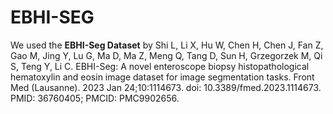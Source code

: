 # EBHI-SEG
We used the **EBHI-Seg Dataset** by Shi L, Li X, Hu W, Chen H, Chen J, Fan Z, Gao M, Jing Y, Lu G, Ma D, Ma Z, Meng Q, Tang D, Sun H, Grzegorzek M, Qi S, Teng Y, Li C. EBHI-Seg: A novel enteroscope biopsy histopathological hematoxylin and eosin image dataset for image segmentation tasks. Front Med (Lausanne). 2023 Jan 24;10:1114673. doi: 10.3389/fmed.2023.1114673. PMID: 36760405; PMCID: PMC9902656.
